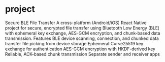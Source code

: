 # project
Secure BLE File Transfer
  A cross-platform (Android/iOS) React Native project for secure, encrypted file transfer using Bluetooth Low Energy (BLE) with ephemeral key exchange, AES-GCM encryption, and chunk-based data transmission.
Features
  BLE device scanning, connection, and chunked data transfer
  file picking from device storage
  Ephemeral Curve25519 key exchange for authentication
  AES-GCM encryption with HKDF-derived key
  Reliable, ACK-based chunk transmission
  Separate sender and receiver apps
